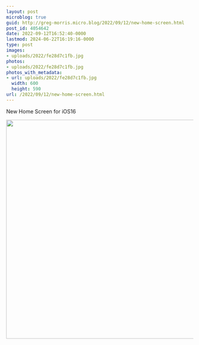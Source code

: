 ```yaml
---
layout: post
microblog: true
guid: http://greg-morris.micro.blog/2022/09/12/new-home-screen.html
post_id: 4054642
date: 2022-09-12T16:52:40-0000
lastmod: 2024-06-22T16:19:16-0000
type: post
images:
- uploads/2022/fe28d7c1fb.jpg
photos:
- uploads/2022/fe28d7c1fb.jpg
photos_with_metadata:
- url: uploads/2022/fe28d7c1fb.jpg
  width: 600
  height: 590
url: /2022/09/12/new-home-screen.html
---
```

New Home Screen for iOS16

<img src="uploads/2022/fe28d7c1fb.jpg" width="600" height="590" alt="" />

